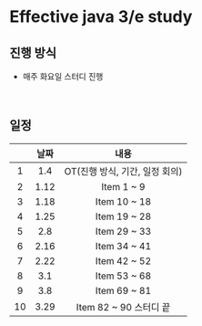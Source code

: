# Effective java 3/e study



## 진행 방식

- 매주 화요일 스터디 진행 

<br>

## 일정

|| 날짜 | 내용 |
| :--: | :--: | :--: |
|1| 1.4 | OT(진행 방식, 기간, 일정 회의) |
|2| 1.12 | Item 1 ~ 9 |
|3| 1.18 | Item 10 ~ 18 |
|4| 1.25 | Item 19 ~ 28 |
|5| 2.8 | Item 29 ~ 33 |
|6| 2.16 | Item 34 ~ 41 |
|7| 2.22 | Item 42 ~ 52 |
|8| 3.1 | Item 53 ~ 68 |
|9| 3.8 | Item 69 ~ 81 |
|10| 3.29 | Item 82 ~ 90 스터디 끝 |
